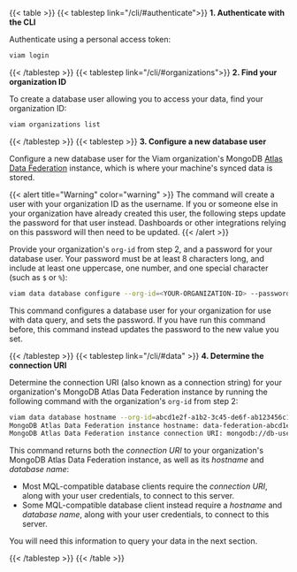 {{< table >}}
{{< tablestep link="/cli/#authenticate">}}
**1. Authenticate with the CLI**

Authenticate using a personal access token:

```sh {class="command-line" data-prompt="$"}
viam login
```

{{< /tablestep >}}
{{< tablestep link="/cli/#organizations">}}
**2. Find your organization ID**

To create a database user allowing you to access your data, find your organization ID:

```sh {class="command-line" data-prompt="$"}
viam organizations list
```

{{< /tablestep >}}
{{< tablestep >}}
**3. Configure a new database user**

Configure a new database user for the Viam organization's MongoDB [Atlas Data Federation](https://www.mongodb.com/docs/atlas/data-federation/overview/) instance, which is where your machine's synced data is stored.

{{< alert title="Warning" color="warning" >}}
The command will create a user with your organization ID as the username.
If you or someone else in your organization have already created this user, the following steps update the password for that user instead.
Dashboards or other integrations relying on this password will then need to be updated.
{{< /alert >}}

Provide your organization's `org-id` from step 2, and a password for your database user.
Your password must be at least 8 characters long, and include at least one uppercase, one number, and one special character (such as `$` or `%`):

```sh {class="command-line" data-prompt="$"}
viam data database configure --org-id=<YOUR-ORGANIZATION-ID> --password=<NEW-DBUSER-PASSWORD>
```

This command configures a database user for your organization for use with data query, and sets the password.
If you have run this command before, this command instead updates the password to the new value you set.

{{< /tablestep >}}
{{< tablestep link="/cli/#data" >}}
**4. Determine the connection URI**

Determine the connection URI (also known as a connection string) for your organization's MongoDB Atlas Data Federation instance by running the following command with the organization's `org-id` from step 2:

```sh {class="command-line" data-prompt="$" data-output="2-10"}
viam data database hostname --org-id=abcd1e2f-a1b2-3c45-de6f-ab123456c123
MongoDB Atlas Data Federation instance hostname: data-federation-abcd1e2f-a1b2-3c45-de6f-ab123456c123-0z9yx.a.query.mongodb.net
MongoDB Atlas Data Federation instance connection URI: mongodb://db-user-abcd1e2f-a1b2-3c45-de6f-ab123456c123:YOUR-PASSWORD-HERE@data-federation-abcd1e2f-a1b2-3c45-de6f-ab123456c123-0z9yx.a.query.mongodb.net/?ssl=true&authSource=admin
```

This command returns both the _connection URI_ to your organization's MongoDB Atlas Data Federation instance, as well as its _hostname_ and _database name_:

- Most MQL-compatible database clients require the _connection URI_, along with your user credentials, to connect to this server.
- Some MQL-compatible database client instead require a _hostname_ and _database name_, along with your user credentials, to connect to this server.

You will need this information to query your data in the next section.

{{< /tablestep >}}
{{< /table >}}
